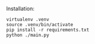 Installation:

    virtualenv .venv
    source .venv/bin/activate
    pip install -r requirements.txt
    python ./main.py
